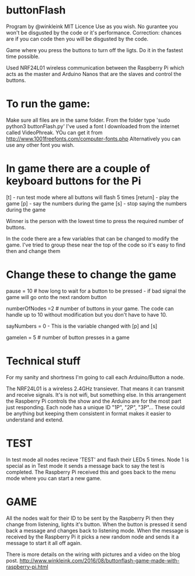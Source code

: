 # buttonFlash
Program by @winkleink
MIT Licence
Use as you wish. No gurantee you won't be disgusted by the code or it's performance.
Correction: chances are if you can code then you will be disgusted by the code.

Game where you press the buttons to turn off the ligts.  Do it in the fastest time possible.

Used NRF24L01 wireless communication between the Raspberry Pi which acts as the master and Arduino Nanos that are the slaves and control the buttons.

# To run the game: 
Make sure all files are in the same folder.
From the folder type 'sudo python3 buttonFlash.py'
I've used a font I downloaded from the internet called VideoPhreak. 
YOu can get it from http://www.1001freefonts.com/computer-fonts.php
Alternatively you can use any other font you wish.

# In game there are a couple of keyboard buttons for the Pi
[t] - run test mode where all buttons will flash 5 times
[return] - play the game
[p] - say the numbers during the game
[s] - stop saying the numbers during the game

Winner is the person with the lowest time to press the required number of buttons.

In the code there are a few variables that can be changed to modify the game.
I've tried to group these near the top of the code so it's easy to find then and change them

# Change these to change the game
pause = 10 # how long to wait for a button to be pressed - if bad signal the game will go onto the next random button 

numberOfNodes =2 # number of buttons in your game.  The code can handle up to 10 without modification but you don't have to have 10.

sayNumbers = 0 - This is the variable changed with [p] and [s]

gamelen = 5 # number of button presses in a game 

# Technical stuff

For my sanity and shortness I'm going to call each Arduino/Button a node.

The NRF24L01 is a wireless 2.4GHz transiever. That means it can transmit and receive signals.  It's is not wifi, but something else.
In this arrangement the Raspberry Pi controls the show and the Arduino are for the most part just responding.
Each node has a unique ID "1P", "2P", "3P"...  These could be anything but keeping them consistent in format makes it easier to understand and extend.

# TEST
In test mode all nodes recieve 'TEST' and flash their LEDs 5 times.
Node 1 is special as in Test mode it sends a message back to say the test is completed.
The Raspberry Pi received this and goes back to the menu mode where you can start a new game.

# GAME
All the nodes wait for their ID to be sent by the Raspberry Pi then they change from listening, lights it's button.
When the button is pressed it send back a message and changes back to listening mode. When the message is received by the Raspberry Pi it picks a new random node and sends it a message to start it all off again. 

There is more details on the wiring with pictures and a video on the blog post.
http://www.winkleink.com/2016/08/buttonflash-game-made-with-raspberry-pi.html


